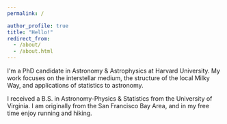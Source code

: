 ```yaml
---
permalink: /

author_profile: true
title: "Hello!"
redirect_from: 
  - /about/
  - /about.html
---
```



I'm a PhD candidate in Astronomy & Astrophysics at Harvard University.  My work focuses on the interstellar medium, the structure of the local Milky Way, and applications of statistics to astronomy.  

I received a B.S. in Astronomy-Physics & Statistics from the University of Virginia.  I am originally from the San Francisco Bay Area, and in my free time enjoy running and hiking.